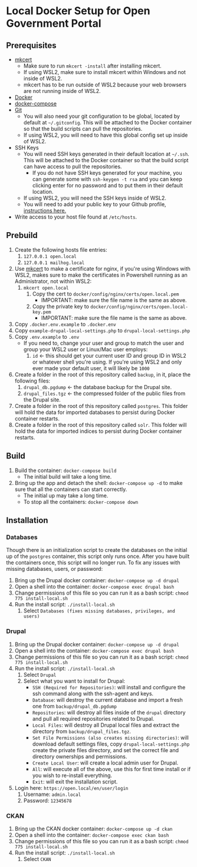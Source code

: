 # Local Docker Setup for Open Government Portal

## Prerequisites

* [mkcert](https://github.com/FiloSottile/mkcert)
   * Make sure to run `mkcert -install` after installing mkcert.
   * If using WSL2, make sure to install mkcert within Windows and not inside of WSL2.
   * mkcert has to be run outside of WSL2 because your web browsers are not running inside of WSL2.
* [Docker](https://docs.docker.com/get-docker/)
* [docker-compose](https://docs.docker.com/compose/install/)
* [Git](https://github.com/git-guides/install-git)
   * You will also need your git configuration to be global, located by default at `~/.gitconfig`. This will be attached to the Docker container so that the build scripts can pull the repositories.
   * If using WSL2, you will need to have this global config set up inside of WSL2.
* SSH Keys
   * You will need SSH keys generated in their default location at `~/.ssh`. This will be attached to the Docker container so that the build script can have access to pull the repositories.
      * If you do not have SSH keys generated for your machine, you can generate some with `ssh-keygen -t rsa` and you can keep clicking enter for no password and to put them in their default location.
   * If using WSL2, you will need the SSH keys inside of WSL2.
   * You will need to add your public key to your Github profile, [instructions here.](https://docs.github.com/en/authentication/connecting-to-github-with-ssh/adding-a-new-ssh-key-to-your-github-account)
* Write access to your host file found at `/etc/hosts`.

## Prebuild

1. Create the following hosts file entries:
    1. `127.0.0.1 open.local`
    1. `127.0.0.1 mailhog.local`
1. Use [mkcert](https://github.com/FiloSottile/mkcert) to make a certificate for nginx, if you're using Windows with WSL2, makes sure to make the certificates in Powershell running as an Administrator, not within WSL2:
   1. `mkcert open.local`
      1. Copy the cert to `docker/config/nginx/certs/open.local.pem`
         * IMPORTANT: make sure the file name is the same as above.
      1. Copy the private key to `docker/config/nginx/certs/open.local-key.pem`
         * IMPORTANT: make sure the file name is the same as above.
1. Copy `.docker.env.example` to `.docker.env`
1. Copy `example-drupal-local-settings.php` to `drupal-local-settings.php`
1. Copy `.env.example` to `.env`
   * If you need to, change your user and group to match the user and group your WSL2 user or Linux/Mac user employs:
      1. `id` <- this should get your current user ID and group ID in WSL2 or whatever shell you're using. If you're using WSL2 and only ever made your default user, it will likely be `1000`
1. Create a folder in the root of this repository called `backup`, in it, place the following files:
   1. `drupal_db.pgdump` <- the database backup for the Drupal site.
   1. `drupal_files.tgz` <- the compressed folder of the public files from the Drupal site.
1. Create a folder in the root of this repository called `postgres`. This folder will hold the data for imported databases to persist during Docker container restarts.
1. Create a folder in the root of this repository called `solr`. This folder will hold the data for imported indices to persist during Docker container restarts.

## Build

1. Build the container: `docker-compose build`
   * The initial build will take a long time.
1. Bring up the app and detach the shell: `docker-compose up -d` to make sure that all the containers can start correctly.
   * The initial up may take a long time.
   * To stop all the containers: `docker-compose down`

## Installation

### Databases

Though there is an initialization script to create the databases on the initial up of the `postgres` container, this script only runs once. After you have built the containers once, this script will no longer run. To fix any issues with missing databases, users, or password:

1. Bring up the Drupal docker container: `docker-compose up -d drupal`
1. Open a shell into the container: `docker-compose exec drupal bash`
1. Change permissions of this file so you can run it as a bash script: `chmod 775 install-local.sh`
1. Run the install script: `./install-local.sh`
   1. Select `Databases (fixes missing databases, privileges, and users)`

### Drupal

1. Bring up the Drupal docker container: `docker-compose up -d drupal`
1. Open a shell into the container: `docker-compose exec drupal bash`
1. Change permissions of this file so you can run it as a bash script: `chmod 775 install-local.sh`
1. Run the install script: `./install-local.sh`
   1. Select `Drupal`
   1. Select what you want to install for Drupal:
      * `SSH (Required for Repositories)`: will install and configure the ssh command along with the ssh-agent and keys.
      * `Database`: will destroy the current database and import a fresh one from `backup/drupal_db.pgdump`
      * `Repositories`: will destroy all files inside of the `drupal` directory and pull all required repositories related to Drupal.
      * `Local Files`: will destroy all Drupal local files and extract the directory from `backup/drupal_files.tgz`.
      * `Set File Permissions (also creates missing directories)`: will download default settings files, copy `drupal-local-settings.php` create the private files directory, and set the correct file and directory ownerships and permissions.
      * `Create Local User`: will create a local admin user for Drupal.
      * `All`: will execute all of the above, use this for first time install or if you wish to re-install everything.
      * `Exit`: will exit the installation script.
1. Login here: `https://open.local/en/user/login`
   1. Username: `admin.local`
   1. Password: `12345678`

### CKAN

1. Bring up the CKAN docker container: `docker-compose up -d ckan`
1. Open a shell into the container: `docker-compose exec ckan bash`
1. Change permissions of this file so you can run it as a bash script: `chmod 775 install-local.sh`
1. Run the install script: `./install-local.sh`
   1. Select `CKAN`
   
   